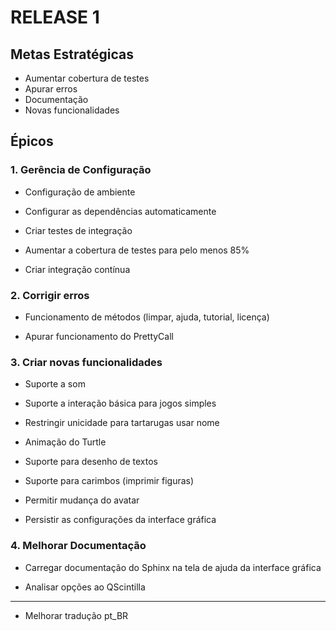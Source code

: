 # RELEASE 1

## Metas Estratégicas

* Aumentar cobertura de testes
* Apurar erros
* Documentação
* Novas funcionalidades

## Épicos

### 1. Gerência de Configuração

* Configuração de ambiente

* Configurar as dependências automaticamente

* Criar testes de integração

* Aumentar a cobertura de testes para pelo menos 85%

* Criar integração contínua


### 2. Corrigir erros

* Funcionamento de métodos (limpar, ajuda, tutorial, licença)

* Apurar funcionamento do PrettyCall

### 3. Criar novas funcionalidades

* Suporte a som

* Suporte a interação básica para jogos simples

* Restringir unicidade para tartarugas usar nome

* Animação do Turtle

* Suporte para desenho de textos

* Suporte para carimbos (imprimir figuras)

* Permitir mudança do avatar

* Persistir as configurações da interface gráfica

### 4. Melhorar Documentação

* Carregar documentação do Sphinx na tela de ajuda da interface gráfica

* Analisar opções ao QScintilla

______________________


* Melhorar tradução pt_BR










